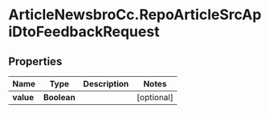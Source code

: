 # ArticleNewsbroCc.RepoArticleSrcApiDtoFeedbackRequest

## Properties

Name | Type | Description | Notes
------------ | ------------- | ------------- | -------------
**value** | **Boolean** |  | [optional] 



